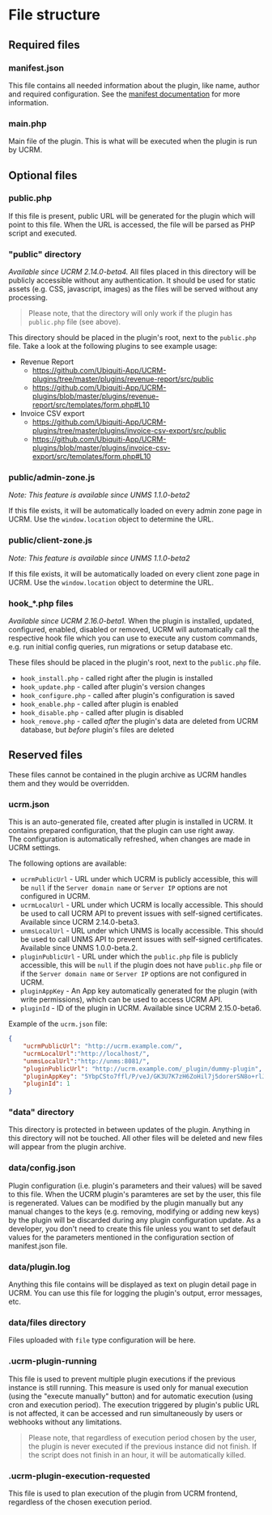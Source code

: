 # File structure

## Required files

### manifest.json
This file contains all needed information about the plugin, like name, author and required configuration. See the [manifest documentation](manifest.md) for more information.

### main.php
Main file of the plugin. This is what will be executed when the plugin is run by UCRM.

## Optional files

### public.php
If this file is present, public URL will be generated for the plugin which will point to this file. When the URL is accessed, the file will be parsed as PHP script and executed.

### "public" directory
*Available since UCRM 2.14.0-beta4.*
All files placed in this directory will be publicly accessible without any authentication. It should be used for static assets (e.g. CSS, javascript, images) as the files will be served without any processing.  
> Please note, that the directory will only work if the plugin has `public.php` file (see above).

This directory should be placed in the plugin's root, next to the `public.php` file. Take a look at the following plugins to see example usage:
- Revenue Report
    - https://github.com/Ubiquiti-App/UCRM-plugins/tree/master/plugins/revenue-report/src/public
    - https://github.com/Ubiquiti-App/UCRM-plugins/blob/master/plugins/revenue-report/src/templates/form.php#L10
- Invoice CSV export
    - https://github.com/Ubiquiti-App/UCRM-plugins/tree/master/plugins/invoice-csv-export/src/public
    - https://github.com/Ubiquiti-App/UCRM-plugins/blob/master/plugins/invoice-csv-export/src/templates/form.php#L10

### public/admin-zone.js
*Note: This feature is available since UNMS 1.1.0-beta2*

If this file exists, it will be automatically loaded on every admin zone page in UCRM.
Use the `window.location` object to determine the URL.

### public/client-zone.js
*Note: This feature is available since UNMS 1.1.0-beta2*

If this file exists, it will be automatically loaded on every client zone page in UCRM.
Use the `window.location` object to determine the URL.

### hook_*.php files
*Available since UCRM 2.16.0-beta1.*
When the plugin is installed, updated, configured, enabled, disabled or removed, UCRM will automatically call the respective hook file which you can use to execute any custom commands, e.g. run initial config queries, run migrations or setup database etc.

These files should be placed in the plugin's root, next to the `public.php` file.
- `hook_install.php` - called right after the plugin is installed
- `hook_update.php` - called after plugin's version changes
- `hook_configure.php` - called after plugin's configuration is saved
- `hook_enable.php` - called after plugin is enabled
- `hook_disable.php` - called after plugin is disabled
- `hook_remove.php` - called *after* the plugin's data are deleted from UCRM database, but *before* plugin's files are deleted

## Reserved files
These files cannot be contained in the plugin archive as UCRM handles them and they would be overridden.

### ucrm.json
This is an auto-generated file, created after plugin is installed in UCRM. It contains prepared configuration, that the plugin can use right away.  
The configuration is automatically refreshed, when changes are made in UCRM settings.

The following options are available:
- `ucrmPublicUrl` - URL under which UCRM is publicly accessible, this will be `null` if the `Server domain name` or `Server IP` options are not configured in UCRM.
- `ucrmLocalUrl` - URL under which UCRM is locally accessible. This should be used to call UCRM API to prevent issues with self-signed certificates. Available since UCRM 2.14.0-beta3.
- `unmsLocalUrl` - URL under which UNMS is locally accessible. This should be used to call UNMS API to prevent issues with self-signed certificates. Available since UNMS 1.0.0-beta.2.
- `pluginPublicUrl` - URL under which the `public.php` file is publicly accessible, this will be `null` if the plugin does not have `public.php` file or if the `Server domain name` or `Server IP` options are not configured in UCRM.
- `pluginAppKey` - An App key automatically generated for the plugin (with write permissions), which can be used to access UCRM API.
- `pluginId` - ID of the plugin in UCRM. Available since UCRM 2.15.0-beta6.

Example of the `ucrm.json` file:
```json
{
    "ucrmPublicUrl": "http://ucrm.example.com/",
    "ucrmLocalUrl":"http://localhost/",
    "unmsLocalUrl":"http://unms:8081/",
    "pluginPublicUrl": "http://ucrm.example.com/_plugin/dummy-plugin",
    "pluginAppKey": "5YbpCSto7ffl/P/veJ/GK3U7K7zH6ZoHil7j5dorerSN8o+rlJJq6X/uFGZQF2WL",
    "pluginId": 1
}
```

### "data" directory
This directory is protected in between updates of the plugin. Anything in this directory will not be touched. All other files will be deleted and new files will appear from the plugin archive.

### data/config.json
Plugin configuration (i.e. plugin's parameters and their values) will be saved to this file. When the UCRM plugin's paramteres are set by the user, this file is regenerated. Values can be modified by the plugin manually but any manual changes to the keys (e.g. removing, modifying or adding new keys) by the plugin will be discarded during any plugin configuration update. As a developer, you don't need to create this file unless you want to set default values for the parameters mentioned in the configuration section of manifest.json file.

### data/plugin.log
Anything this file contains will be displayed as text on plugin detail page in UCRM. You can use this file for logging the plugin's output, error messages, etc.

### data/files directory
Files uploaded with `file` type configuration will be here.

### .ucrm-plugin-running
This file is used to prevent multiple plugin executions if the previous instance is still running. This measure is used only for manual execution (using the "execute manually" button) and for automatic execution (using cron and execution period). The execution triggered by plugin's public URL is not affected, it can be accessed and run simultaneously by users or webhooks without any limitations.

> Please note, that regardless of execution period chosen by the user, the plugin is never executed if the previous instance did not finish. If the script does not finish in an hour, it will be automatically killed.

### .ucrm-plugin-execution-requested
This file is used to plan execution of the plugin from UCRM frontend, regardless of the chosen execution period.
